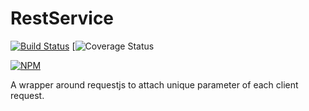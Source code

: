 # RestService
[![Build Status](https://travis-ci.org/wongnai/RestService.svg?branch=master)](https://travis-ci.org/wongnai/RestService) [![![Coverage Status](https://coveralls.io/repos/github/wongnai/RestService/badge.svg)](https://coveralls.io/github/wongnai/RestService)

[![NPM](https://nodei.co/npm/rest-service-js.png)](https://nodei.co/npm/rest-service-js/)

A wrapper around requestjs to attach unique parameter of each client request.
